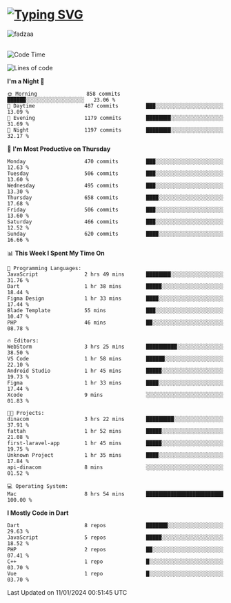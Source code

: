 
<h1 align="left"><a href="https://git.io/typing-svg"><img src="https://readme-typing-svg.demolab.com?font=Fira+Code&pause=1000&color=F7F7F7&random=false&width=600&lines=Hi+%F0%9F%91%8B%2C+I'm+Fattah+Anggit+Al+Dzakwan;Junior+Software+Developer+from+SMK+Raden+Umar+Said" alt="Typing SVG" /></a></h1>


<div align="left" display="flex"> 
  <img src="https://komarev.com/ghpvc/?username=fadzaa&label=Profile%20views&color=0e75b6&style=flat" alt="fadzaa" /> 
</div>

<br/>

<!--START_SECTION:waka-->
![Code Time](http://img.shields.io/badge/Code%20Time-246%20hrs%2049%20mins-blue)

![Lines of code](https://img.shields.io/badge/From%20Hello%20World%20I%27ve%20Written-576.5%20thousand%20lines%20of%20code-blue)

**I'm a Night 🦉** 

```text
🌞 Morning                858 commits         ██████░░░░░░░░░░░░░░░░░░░   23.06 % 
🌆 Daytime                487 commits         ███░░░░░░░░░░░░░░░░░░░░░░   13.09 % 
🌃 Evening                1179 commits        ████████░░░░░░░░░░░░░░░░░   31.69 % 
🌙 Night                  1197 commits        ████████░░░░░░░░░░░░░░░░░   32.17 % 
```
📅 **I'm Most Productive on Thursday** 

```text
Monday                   470 commits         ███░░░░░░░░░░░░░░░░░░░░░░   12.63 % 
Tuesday                  506 commits         ███░░░░░░░░░░░░░░░░░░░░░░   13.60 % 
Wednesday                495 commits         ███░░░░░░░░░░░░░░░░░░░░░░   13.30 % 
Thursday                 658 commits         ████░░░░░░░░░░░░░░░░░░░░░   17.68 % 
Friday                   506 commits         ███░░░░░░░░░░░░░░░░░░░░░░   13.60 % 
Saturday                 466 commits         ███░░░░░░░░░░░░░░░░░░░░░░   12.52 % 
Sunday                   620 commits         ████░░░░░░░░░░░░░░░░░░░░░   16.66 % 
```


📊 **This Week I Spent My Time On** 

```text
💬 Programming Languages: 
JavaScript               2 hrs 49 mins       ████████░░░░░░░░░░░░░░░░░   31.76 % 
Dart                     1 hr 38 mins        █████░░░░░░░░░░░░░░░░░░░░   18.44 % 
Figma Design             1 hr 33 mins        ████░░░░░░░░░░░░░░░░░░░░░   17.44 % 
Blade Template           55 mins             ███░░░░░░░░░░░░░░░░░░░░░░   10.47 % 
PHP                      46 mins             ██░░░░░░░░░░░░░░░░░░░░░░░   08.78 % 

🔥 Editors: 
WebStorm                 3 hrs 25 mins       ██████████░░░░░░░░░░░░░░░   38.50 % 
VS Code                  1 hr 58 mins        ██████░░░░░░░░░░░░░░░░░░░   22.10 % 
Android Studio           1 hr 45 mins        █████░░░░░░░░░░░░░░░░░░░░   19.73 % 
Figma                    1 hr 33 mins        ████░░░░░░░░░░░░░░░░░░░░░   17.44 % 
Xcode                    9 mins              ░░░░░░░░░░░░░░░░░░░░░░░░░   01.83 % 

🐱‍💻 Projects: 
dinacom                  3 hrs 22 mins       █████████░░░░░░░░░░░░░░░░   37.91 % 
fattah                   1 hr 52 mins        █████░░░░░░░░░░░░░░░░░░░░   21.08 % 
first-laravel-app        1 hr 45 mins        █████░░░░░░░░░░░░░░░░░░░░   19.75 % 
Unknown Project          1 hr 35 mins        ████░░░░░░░░░░░░░░░░░░░░░   17.84 % 
api-dinacom              8 mins              ░░░░░░░░░░░░░░░░░░░░░░░░░   01.52 % 

💻 Operating System: 
Mac                      8 hrs 54 mins       █████████████████████████   100.00 % 
```

**I Mostly Code in Dart** 

```text
Dart                     8 repos             ███████░░░░░░░░░░░░░░░░░░   29.63 % 
JavaScript               5 repos             █████░░░░░░░░░░░░░░░░░░░░   18.52 % 
PHP                      2 repos             ██░░░░░░░░░░░░░░░░░░░░░░░   07.41 % 
C++                      1 repo              █░░░░░░░░░░░░░░░░░░░░░░░░   03.70 % 
Vue                      1 repo              █░░░░░░░░░░░░░░░░░░░░░░░░   03.70 % 
```




 Last Updated on 11/01/2024 00:51:45 UTC
<!--END_SECTION:waka-->
